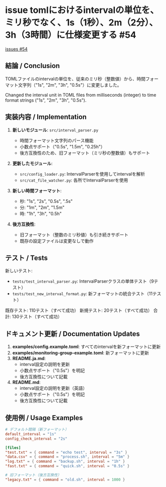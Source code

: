# issue tomlにおけるintervalの単位を、ミリ秒でなく、1s（1秒）、2m（2分）、3h（3時間）に仕様変更する #54
[issues #54](https://github.com/cat2151/cat-file-watcher/issues/54)

## 結論 / Conclusion

TOMLファイルのintervalの単位を、従来のミリ秒（整数値）から、時間フォーマット文字列（"1s", "2m", "3h", "0.5s"）に変更しました。

Changed the interval unit in TOML files from milliseconds (integer) to time format strings ("1s", "2m", "3h", "0.5s").

## 実装内容 / Implementation

1. **新しいモジュール**: `src/interval_parser.py`
   - 時間フォーマット文字列のパース機能
   - 小数点サポート（"0.5s", "1.5m", "0.25h"）
   - 後方互換性のため、旧フォーマット（ミリ秒の整数値）もサポート

2. **更新したモジュール**:
   - `src/config_loader.py`: IntervalParserを使用してintervalを解析
   - `src/cat_file_watcher.py`: 各所でIntervalParserを使用

3. **新しい時間フォーマット**:
   - 秒: "1s", "2s", "0.5s", ".5s"
   - 分: "1m", "2m", "1.5m"
   - 時: "1h", "3h", "0.5h"

4. **後方互換性**:
   - 旧フォーマット（整数のミリ秒値）も引き続きサポート
   - 既存の設定ファイルは変更なしで動作

## テスト / Tests

新しいテスト:
- `tests/test_interval_parser.py`: IntervalParserクラスの単体テスト（9テスト）
- `tests/test_new_interval_format.py`: 新フォーマットの統合テスト（11テスト）

既存テスト: 110テスト（すべて成功）
新規テスト: 20テスト（すべて成功）
合計: 130テスト（すべて成功）

## ドキュメント更新 / Documentation Updates

1. **examples/config.example.toml**: すべてのintervalを新フォーマットに更新
2. **examples/monitoring-group-example.toml**: 新フォーマットに更新
3. **README.ja.md**: 
   - interval設定の説明を更新
   - 小数点サポート（"0.5s"）を明記
   - 後方互換性について記載
4. **README.md**:
   - interval設定の説明を更新（英語）
   - 小数点サポート（"0.5s"）を明記
   - 後方互換性について記載

## 使用例 / Usage Examples

```toml
# デフォルト間隔（新フォーマット）
default_interval = "1s"
config_check_interval = "2s"

[files]
"test.txt" = { command = "echo test", interval = "3s" }
"data.csv" = { command = "process.sh", interval = "5m" }
"log.txt" = { command = "backup.sh", interval = "1h" }
"fast.txt" = { command = "quick.sh", interval = "0.5s" }

# 旧フォーマット（後方互換性）
"legacy.txt" = { command = "old.sh", interval = 1000 }
```
